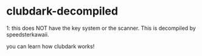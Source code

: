 # clubdark-decompiled

1: this does NOT have the key system or the scanner.
This is decompiled by speedsterkawaii.

you can learn how clubdark works!
